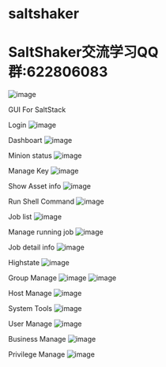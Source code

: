 # saltshaker
# SaltShaker交流学习QQ群:622806083
![image](https://github.com/yueyongyue/saltshaker_api/blob/master/screenshots/qq.png)

GUI For SaltStack


Login
![image](https://github.com/yueyongyue/saltshaker/blob/master/screenshots/2015-12-14_171227.png)

Dashboart
![image](https://github.com/yueyongyue/saltshaker/blob/master/screenshots/2016-05-09_103922.png)

Minion status
![image](https://github.com/yueyongyue/saltshaker/blob/master/screenshots/2015-12-14_160819.png)

Manage Key
![image](https://github.com/yueyongyue/saltshaker/blob/master/screenshots/2015-12-14_160836.png)

Show Asset info
![image](https://github.com/yueyongyue/saltshaker/blob/master/screenshots/2016-05-09_104603.png)

Run Shell Command
![image](https://github.com/yueyongyue/saltshaker/blob/master/screenshots/2015-12-14_160940.png)

Job list
![image](https://github.com/yueyongyue/saltshaker/blob/master/screenshots/2015-12-14_160959.png)

Manage running job
![image](https://github.com/yueyongyue/saltshaker/blob/master/screenshots/2015-12-14_161141.png)

Job detail info
![image](https://github.com/yueyongyue/saltshaker/blob/master/screenshots/2015-12-14_161120.png)

Highstate
![image](https://github.com/yueyongyue/saltshaker/blob/master/screenshots/2015-12-14_161224.png)

Group Manage
![image](https://github.com/yueyongyue/saltshaker/blob/master/screenshots/2016-05-09_104626.png)
![image](https://github.com/yueyongyue/saltshaker/blob/master/screenshots/2016-05-09_104645.png)

Host Manage
![image](https://github.com/yueyongyue/saltshaker/blob/master/screenshots/2016-05-09_104702.png)

System Tools
![image](https://github.com/yueyongyue/saltshaker/blob/master/screenshots/2016-05-09_104718.png)

User Manage
![image](https://github.com/yueyongyue/saltshaker/blob/master/screenshots/2016-05-09_104737.png)

Business Manage
![image](https://github.com/yueyongyue/saltshaker/blob/master/screenshots/2016-05-09_104750.png)

Privilege Manage
![image](https://github.com/yueyongyue/saltshaker/blob/master/screenshots/2016-05-09_104800.png)
